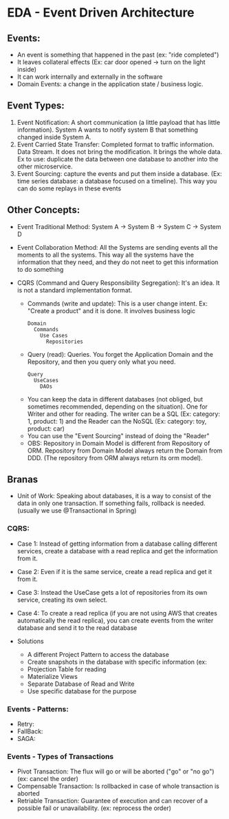 # EDA - Event Driven Architecture

## Events: 
- An event is something that happened in the past (ex: "ride completed")
- It leaves collateral effects (Ex: car door opened -> turn on the light inside) 
- It can work internally and externally in the software
- Domain Events: a change in the application state / business logic.

## Event Types:
1) Event Notification: A short communication (a little payload that has little information). System A wants to notify system B that something changed inside System A.
2) Event Carried State Transfer: Completed format to traffic information. Data Stream. It does not bring the modification. It brings the whole data. Ex to use: duplicate the data between one database to another into the other microservice.
3) Event Sourcing: capture the events and put them inside a database. (Ex: time series database: a database focused on a timeline). This way you can do some replays in these events

## Other Concepts:
- Event Traditional Method: System A -> System B -> System C -> System D
- Event Collaboration Method: All the Systems are sending events all the moments to all the systems. This way all the systems have the information that they need, and they do not neet to get this information to do something

- CQRS (Command and Query Responsibility Segregation): It's an idea. It is not a standard implementation format.
  * Commands (write and update): This is a user change intent. Ex: "Create a product" and it is done. It involves business logic
    ```
    Domain
      Commands
        Use Cases
          Repositories
    ```
  * Query (read): Queries. You forget the Application Domain and the Repository, and then you query only what you need.
    ```
    Query
      UseCases
        DAOs
    ```
  * You can keep the data in different databases (not obliged, but sometimes recommended, depending on the situation). One for Writer and other for reading. The writer can be a SQL (Ex: category: 1, product: 1) and the Reader can the NoSQL (Ex: category: toy, product: car)
  * You can use the "Event Sourcing" instead of doing the "Reader"
  * OBS: Repository in Domain Model is different from Repository of ORM. Repository from Domain Model always return the Domain from DDD. (The repository from ORM always return its orm model).


## Branas

- Unit of Work: Speaking about databases, it is a way to consist of the data in only one transaction. If something fails, rollback is needed. (usually we use @Transactional in Spring)


### CQRS:

- Case 1: Instead of getting information from a database calling different services, create a database with a read replica and get the information from it.
- Case 2: Even if it is the same service, create a read replica and get it from it.
- Case 3: Instead the UseCase gets a lot of repositories from its own service, creating its own select.
- Case 4: To create a read replica (if you are not using AWS that creates automatically the read replica), you can create events from the writer database and send it to the read database

- Solutions
  * A different Project Pattern to access the database
  * Create snapshots in the database with specific information (ex:
  * Projection Table for reading
  * Materialize Views
  * Separate Database of Read and Write
  * Use specific database for the purpose


### Events - Patterns:
- Retry: 
- FallBack: 
- SAGA:

### Events - Types of Transactions
- Pivot Transaction: The flux will go or will be aborted ("go" or "no go") (ex: cancel the order)
- Compensable Transaction: Is rollbacked in case of whole transaction is aborted
- Retriable Transaction: Guarantee of execution and can recover of a possible fail or unavailability. (ex: reprocess the order)
